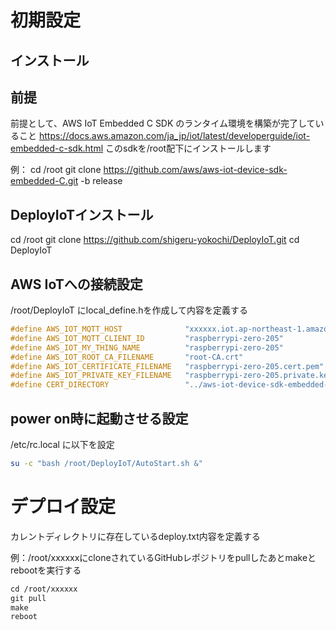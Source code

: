 # 初期設定

## インストール

## 前提

前提として、AWS IoT Embedded C SDK のランタイム環境を構築が完了していること
https://docs.aws.amazon.com/ja_jp/iot/latest/developerguide/iot-embedded-c-sdk.html
このsdkを/root配下にインストールします

例：
cd /root
git clone https://github.com/aws/aws-iot-device-sdk-embedded-C.git -b release

## DeployIoTインストール

cd /root
git clone https://github.com/shigeru-yokochi/DeployIoT.git
cd DeployIoT


## AWS IoTへの接続設定

/root/DeployIoT にlocal_define.hを作成して内容を定義する

```c
#define AWS_IOT_MQTT_HOST              "xxxxxx.iot.ap-northeast-1.amazonaws.com"	//AWS IoTのエンドポイント
#define AWS_IOT_MQTT_CLIENT_ID         "raspberrypi-zero-205"						//クライアントID(AWS_IOT_MY_THING_NAMEと同じ)
#define AWS_IOT_MY_THING_NAME 	       "raspberrypi-zero-205"						//AWS IoTへ登録したThings名
#define AWS_IOT_ROOT_CA_FILENAME       "root-CA.crt"								//ルート証明書ファイル名
#define AWS_IOT_CERTIFICATE_FILENAME   "raspberrypi-zero-205.cert.pem"				//デバイス証明書ファイル名
#define AWS_IOT_PRIVATE_KEY_FILENAME   "raspberrypi-zero-205.private.key"			//プライベートキーファイル名
#define CERT_DIRECTORY	               "../aws-iot-device-sdk-embedded-C/certs"		//aws-iot-device-sdk-embedded-C/certsへの相対パス"	//Relative path from the current directory
```


## power on時に起動させる設定

/etc/rc.local に以下を設定　

```sh
su -c "bash /root/DeployIoT/AutoStart.sh &"
```

# デプロイ設定

カレントディレクトリに存在しているdeploy.txt内容を定義する

例：/root/xxxxxxにcloneされているGitHubレポジトリをpullしたあとmakeとrebootを実行する

```txt
cd /root/xxxxxx
git pull
make
reboot
```
